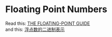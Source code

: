 # Floating Point Numbers

Read this: [THE FLOATING-POINT GUIDE](http://floating-point-gui.de/)  
and this: [浮点数的二进制表示](http://www.ruanyifeng.com/blog/2010/06/ieee_floating-point_representation.html)
